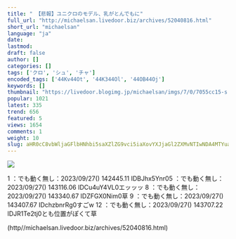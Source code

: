 ```yaml
---
title: " 【悲報】ユニクロのモデル、乳がとんでもに"
full_url: "http://michaelsan.livedoor.biz/archives/52040816.html"
short_url: "michaelsan"
language: "ja"
date: 
lastmod: 
draft: false
author: []
categories: []
tags: ['クロ', 'シュ', 'チャ']
encoded_tags: ['44Kv44Ot', '44K344Ol', '44OB44Oj']
keywords: []
thumbnail: "https://livedoor.blogimg.jp/michaelsan/imgs/7/0/7055cc15-s.jpg"
popular: 1021
latest: 335
trend: 656
featured: 5
views: 1654
comments: 1
weight: 10
slug: aHR0cC8vbWljaGFlbHNhbi5saXZlZG9vci5iaXovYXJjaGl2ZXMvNTIwNDA4MTYuaHRtbA==
---
```


![](https://livedoor.blogimg.jp/michaelsan/imgs/7/0/7055cc15-s.jpg)

1 ：でも動く無し：2023/09/27() 142445.11 IDBJhx5Ynr05 ：でも動く無し：2023/09/27() 143116.06 IDCu4uY4VL0エッッッ 8 ：でも動く無し：2023/09/27() 143340.67 IDZFGX0Nim0草 9 ：でも動く無し：2023/09/27() 143407.67 IDchzbnrRg0すごw 12 ：でも動く無し：2023/09/27() 143707.22 IDJR1Te2tj0とも位置がぽくて草

(http//michaelsan.livedoor.biz/archives/52040816.html)
